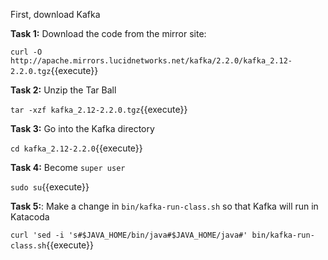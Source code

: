 First, download Kafka

**Task 1:** Download the code from the mirror site:

`curl -O http://apache.mirrors.lucidnetworks.net/kafka/2.2.0/kafka_2.12-2.2.0.tgz`{{execute}}

**Task 2:** Unzip the Tar Ball

`tar -xzf kafka_2.12-2.2.0.tgz`{{execute}}

**Task 3:** Go into the Kafka directory

`cd kafka_2.12-2.2.0`{{execute}}

**Task 4:** Become `super user`

`sudo su`{{execute}}


**Task 5:**: Make a change in `bin/kafka-run-class.sh` so that Kafka will run in Katacoda

`curl 'sed -i 's#$JAVA_HOME/bin/java#$JAVA_HOME/java#' bin/kafka-run-class.sh`{{execute}}

